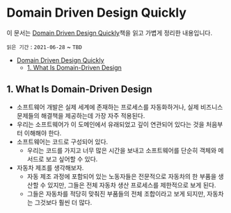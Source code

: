 # Domain Driven Design Quickly

이 문서는 [Domain Driven Design Quickly](https://www.infoq.com/minibooks/domain-driven-design-quickly/)책을 읽고 가볍게 정리한 내용입니다.

`읽은 기간` : `2021-06-28` ~ `TBD`

- [Domain Driven Design Quickly](#domain-driven-design-quickly)
  - [1. What Is Domain-Driven Design](#1-what-is-domain-driven-design)

## 1. What Is Domain-Driven Design

- 소프트웨어 개발은 실제 세계에 존재하는 프로세스를 자동화하거나, 실제 비즈니스 문제들의 해결책을 제공하는데 가장 자주 적용된다.
- 우리는 소프트웨어가 이 도메인에서 유래되었고 깊이 연관되어 있다는 것을 처음부터 이해해야 한다.
- 소프트웨어는 코드로 구성되어 있다.
  - 우리는 코드를 가지고 너무 많은 시간을 보내고 소프트웨어를 단순히 객체와 메서드로 보고 싶어할 수 있다.
- 자동차 제조를 생각해보자.
  - 자동 제조 과정에 포함되어 있는 노동자들은 전문적으로 자동차의 한 부품을 생산할 수 있지만, 그들은 전체 자동차 생산 프로세스를 제한적으로 보게 된다.
  - 그들은 자동차를 적당히 맞춰진 부품들의 전체 조합이라고 보게 되지만, 자동차는 그것보다 훨씬 더 많다.
